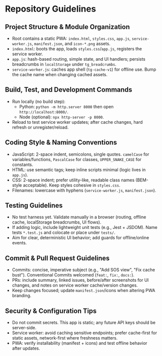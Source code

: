 # Repository Guidelines

## Project Structure & Module Organization
- Root contains a static PWA: `index.html`, `styles.css`, `app.js`, `service-worker.js`, `manifest.json`, and `icon-*.png` assets.
- `index.html`: boots the app, loads `styles.css`/`app.js`, registers the service worker.
- `app.js`: hash-based routing, simple state, and UI handlers; persists breadcrumbs in `localStorage` under `tg_breadcrumbs`.
- `service-worker.js`: caches app shell (`tg-cache-v1`) for offline use. Bump the cache name when changing cached assets.

## Build, Test, and Development Commands
- Run locally (no build step):
  - Python: `python -m http.server 8000` then open `http://localhost:8000/`.
  - Node (optional): `npx http-server -p 8000`.
- Reload to test service worker updates; after cache changes, hard refresh or unregister/reload.

## Coding Style & Naming Conventions
- JavaScript: 2-space indent, semicolons, single quotes. `camelCase` for variables/functions, `PascalCase` for classes, `UPPER_SNAKE_CASE` for constants.
- HTML: use semantic tags; keep inline scripts minimal (logic lives in `app.js`).
- CSS: 2-space indent; prefer utility-like, readable class names (BEM-style acceptable). Keep styles cohesive in `styles.css`.
- Filenames: lowercase with hyphens (`service-worker.js`, `manifest.json`).

## Testing Guidelines
- No test harness yet. Validate manually in a browser (routing, offline cache, localStorage breadcrumbs, UI flows).
- If adding logic, include lightweight unit tests (e.g., Jest + JSDOM). Name tests `*.test.js` and colocate or place under `tests/`.
- Aim for clear, deterministic UI behavior; add guards for offline/online events.

## Commit & Pull Request Guidelines
- Commits: concise, imperative subject (e.g., "Add SOS view", "Fix cache bust"). Conventional Commits welcomed (`feat:`, `fix:`, `docs:`).
- PRs: include summary, linked issues, before/after screenshots for UI changes, and notes on service worker cache/version changes.
- Keep changes focused; update `manifest.json`/icons when altering PWA branding.

## Security & Configuration Tips
- Do not commit secrets. This app is static; any future API keys should be server-side.
- Service worker: avoid caching sensitive endpoints; prefer cache-first for static assets, network-first where freshness matters.
- PWA: verify installability (manifest + icons) and test offline behavior after updates.

